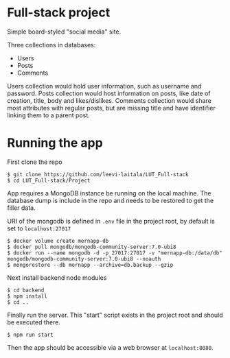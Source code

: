 # Full-stack project

Simple board-styled "social media" site.

Three collections in databases:
- Users
- Posts
- Comments

Users collection would hold user information, such as username and password. Posts collection would host information on posts, like date of creation, title, body and likes/dislikes. Comments collection would share most attributes with regular posts, but are missing title and have identifier linking them to a parent post.

# Running the app

First clone the repo

```
$ git clone https://github.com/leevi-laitala/LUT_Full-stack
$ cd LUT_Full-stack/Project
```

App requires a MongoDB instance be running on the local machine. The database dump is include in the repo and needs to be restored to get the filler data.

URI of the mongodb is defined in `.env` file in the project root, by default is set to `localhost:27017` 

```
$ docker volume create mernapp-db
$ docker pull mongodb/mongodb-community-server:7.0-ubi8
$ docker run --name mongodb -d -p 27017:27017 -v "mernapp-db:/data/db" mongodb/mongodb-community-server:7.0-ubi8 --noauth
$ mongorestore --db mernapp --archive=db.backup --gzip
```

Next install backend node modules

```
$ cd backend
$ npm install
$ cd ..
```

Finally run the server. This "start" script exists in the project root and should be executed there.

```
$ npm run start
```

Then the app should be accessible via a web browser at `localhost:8080`.


